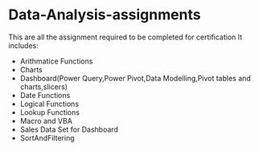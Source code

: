 # Data-Analysis-assignments
This are all the assignment required to be completed for certification
It includes:
- Arithmatice Functions
- Charts
- Dashboard(Power Query,Power Pivot,Data Modelling,Pivot tables and charts,slicers)
- Date Functions
- Logical Functions
- Lookup Functions
- Macro and VBA
- Sales Data Set for Dashboard
- SortAndFiltering
